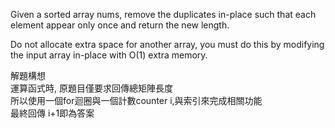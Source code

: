 Given a sorted array nums, remove the duplicates in-place such that each element appear only once and return the new length.<br>

Do not allocate extra space for another array, you must do this by modifying the input array in-place with O(1) extra memory.<br>

解題構想 <br>
運算函式時, 原題目僅要求回傳總矩陣長度<br>
所以使用一個for迴圈與一個計數counter i,與索引來完成相關功能 <br>
最終回傳 i+1即為答案 <br>
